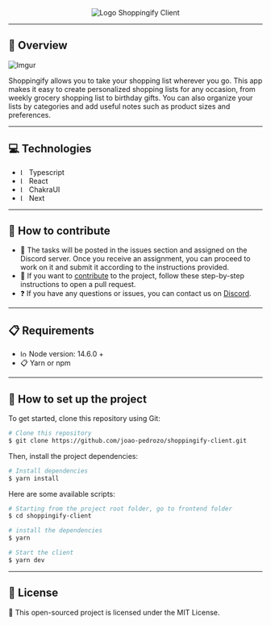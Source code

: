 <div align="center">

<img src="https://i.imgur.com/iQgBXbj.png" alt="Logo Shoppingify Client" />

</div>

---

## :book: Overview

![Imgur](https://i.imgur.com/GounMss.png)

Shoppingify allows you to take your shopping list wherever you go. This app makes it easy to create personalized shopping lists for any occasion, from weekly grocery shopping list to birthday gifts. You can also organize your lists by categories and add useful notes such as product sizes and preferences.

---

## :computer: Technologies

- <img src="https://raw.githubusercontent.com/remojansen/logo.ts/master/ts.png" alt="Logo do typescript" width="13"> Typescript
- <img src="https://cdn-icons-png.flaticon.com/512/875/875209.png" alt="Logo do react.js" width="13"> React
- <img src="https://i.imgur.com/1SfMgIo.png" alt="Logo do chakraUi" width="13"> ChakraUI
- <img src="https://i.imgur.com/UoNv4mi.png" alt="Logo do next.js" width="13"> Next

---

## :mag_right: How to contribute

- :incoming_envelope: The tasks will be posted in the issues section and assigned on the Discord server. Once you receive an assignment, you can proceed to work on it and submit it according to the instructions provided.
- :memo: If you want to [contribute](https://github.com/joao-pedrozo/shoppingify-client/wiki/How-to-contribute%3F 'Contribute') to the project, follow these step-by-step instructions to open a pull request.
- :question: If you have any questions or issues, you can contact us on [Discord](https://t.co/QWAGh2nd9j).

---

## :clipboard: Requirements

- <img src="https://cdn.worldvectorlogo.com/logos/nodejs-icon.svg" alt="logo do node.js" width="13"> Node version: 14.6.0 +
- :clipboard: Yarn or npm

---

## :file_folder: How to set up the project

To get started, clone this repository using Git:

```bash
# Clone this repository
$ git clone https://github.com/joao-pedrozo/shoppingify-client.git
```

Then, install the project dependencies:

```bash
# Install dependencies
$ yarn install
```

Here are some available scripts:

```bash
# Starting from the project root folder, go to frontend folder
$ cd shoppingify-client

# install the dependencies
$ yarn

# Start the client
$ yarn dev
```

---

## :pushpin: License

:blue_book: This open-sourced project is licensed under the MIT License.
